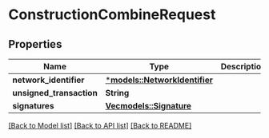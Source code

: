 # ConstructionCombineRequest

## Properties
Name | Type | Description | Notes
------------ | ------------- | ------------- | -------------
**network_identifier** | [***models::NetworkIdentifier**](NetworkIdentifier.md) |  | 
**unsigned_transaction** | **String** |  | 
**signatures** | [**Vec<models::Signature>**](Signature.md) |  | 

[[Back to Model list]](../README.md#documentation-for-models) [[Back to API list]](../README.md#documentation-for-api-endpoints) [[Back to README]](../README.md)


